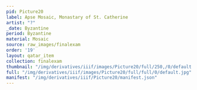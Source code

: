 ```yaml
---
pid: Picture20
label: Apse Mosaic, Monastary of St. Catherine
artist: "?"
_date: Byzantine
period: Byzantine
material: Mosaic
source: raw_images/finalexam
order: '19'
layout: qatar_item
collection: finalexam
thumbnail: "/img/derivatives/iiif/images/Picture20/full/250,/0/default.jpg"
full: "/img/derivatives/iiif/images/Picture20/full/full/0/default.jpg"
manifest: "/img/derivatives/iiif/Picture20/manifest.json"
---
```

